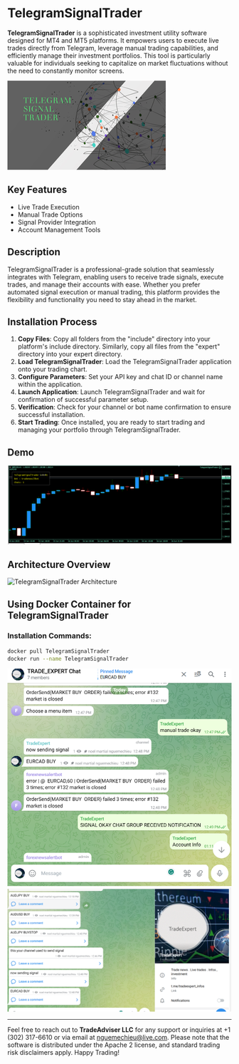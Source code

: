 # TelegramSignalTrader

**TelegramSignalTrader** is a sophisticated investment utility software designed for MT4 and MT5 platforms. It empowers users to execute live trades directly from Telegram, leverage manual trading capabilities, and efficiently manage their investment portfolios. This tool is particularly valuable for individuals seeking to capitalize on market fluctuations without the need to constantly monitor screens.

![TelegramSignalTrader Logo](logo.png)

## Key Features

- Live Trade Execution
- Manual Trade Options
- Signal Provider Integration
- Account Management Tools

## Description

TelegramSignalTrader is a professional-grade solution that seamlessly integrates with Telegram, enabling users to receive trade signals, execute trades, and manage their accounts with ease. Whether you prefer automated signal execution or manual trading, this platform provides the flexibility and functionality you need to stay ahead in the market.

## Installation Process

1. **Copy Files**: Copy all folders from the "include" directory into your platform's include directory. Similarly, copy all files from the "expert" directory into your expert directory.
2. **Load TelegramSignalTrader**: Load the TelegramSignalTrader application onto your trading chart.
3. **Configure Parameters**: Set your API key and chat ID or channel name within the application.
4. **Launch Application**: Launch TelegramSignalTrader and wait for confirmation of successful parameter setup.
5. **Verification**: Check for your channel or bot name confirmation to ensure successful installation.
6. **Start Trading**: Once installed, you are ready to start trading and managing your portfolio through TelegramSignalTrader.

## Demo

[![Watch the Demo Video](telegramsignaltrader.png)](https://youtu.be/k0Ly_gyRb5U)

## Architecture Overview

![TelegramSignalTrader Architecture](architecture.png)

## Using Docker Container for TelegramSignalTrader

### Installation Commands:

```bash
docker pull TelegramSignalTrader
docker run --name TelegramSignalTrader
```

![TelegramSignalTrader Chat Message](chat.png)
![TelegramSignalTrader Channel](channel.png)

---

Feel free to reach out to **TradeAdviser LLC** for any support or inquiries at +1 (302) 317-6610 or via email at nguemechieu@live.com. Please note that the software is distributed under the Apache 2 license, and standard trading risk disclaimers apply. Happy Trading!
